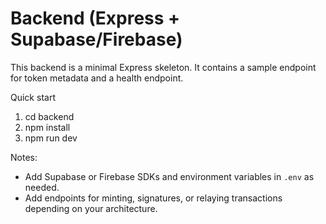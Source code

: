 # Backend (Express + Supabase/Firebase)

This backend is a minimal Express skeleton. It contains a sample endpoint for token metadata and a health endpoint.

Quick start

1. cd backend
2. npm install
3. npm run dev

Notes:
- Add Supabase or Firebase SDKs and environment variables in `.env` as needed.
- Add endpoints for minting, signatures, or relaying transactions depending on your architecture.
